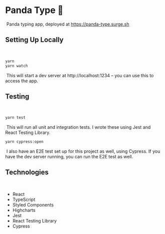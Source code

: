# Panda Type 🐼
​
Panda typing app, deployed at https://panda-type.surge.sh
​
## Setting Up Locally
​
```sh
yarn
yarn watch
```
​
This will start a dev server at http://localhost:1234 – you can use this to access the app.
​
## Testing
​
```sh
yarn test
```
​
This will run all unit and integration tests. I wrote these using Jest and React Testing Library.
​
```sh
yarn cypress:open
```
​
I also have an E2E test set up for this project as well, using Cypress. If you have the dev server running, you can run the E2E test as well.
​
## Technologies
​
- React
- TypeScript
- Styled Components
- Highcharts
- Jest
- React Testing Library
- Cypress
